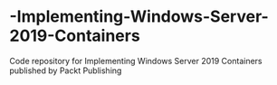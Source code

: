 # -Implementing-Windows-Server-2019-Containers
Code repository for Implementing Windows Server 2019 Containers published by Packt Publishing 

